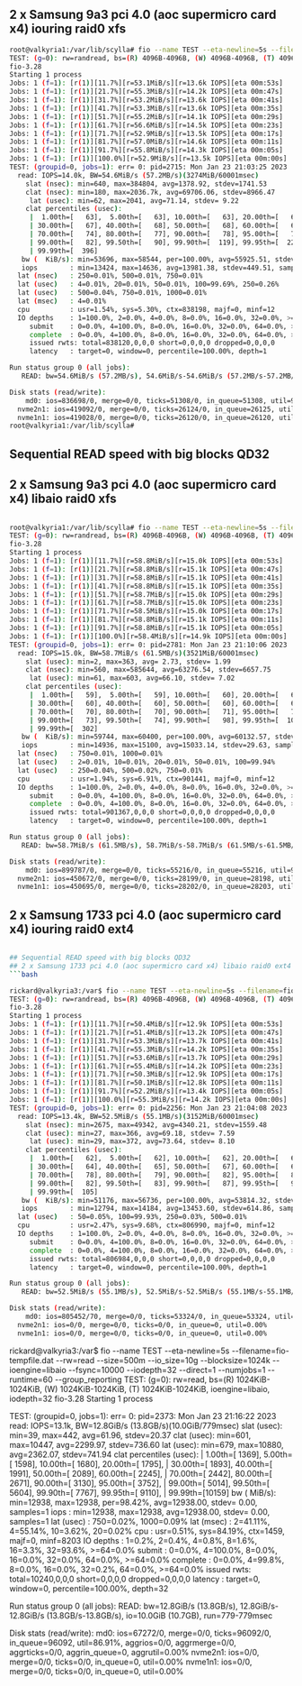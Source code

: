 

## 2 x Samsung 9a3 pci 4.0 (aoc supermicro card x4) iouring raid0 xfs
```bash
root@valkyria1:/var/lib/scylla# fio --name TEST --eta-newline=5s --filename=fio-tempfile.dat --rw=randread --size=500m --io_size=10g --blocksize=4k --ioengine=io_uring --fsync=1 --iodepth=1 --direct=1 --numjobs=1 --runtime=60 --group_reporting
TEST: (g=0): rw=randread, bs=(R) 4096B-4096B, (W) 4096B-4096B, (T) 4096B-4096B, ioengine=io_uring, iodepth=1
fio-3.28
Starting 1 process
Jobs: 1 (f=1): [r(1)][11.7%][r=53.1MiB/s][r=13.6k IOPS][eta 00m:53s]
Jobs: 1 (f=1): [r(1)][21.7%][r=55.3MiB/s][r=14.2k IOPS][eta 00m:47s] 
Jobs: 1 (f=1): [r(1)][31.7%][r=53.2MiB/s][r=13.6k IOPS][eta 00m:41s] 
Jobs: 1 (f=1): [r(1)][41.7%][r=53.3MiB/s][r=13.6k IOPS][eta 00m:35s] 
Jobs: 1 (f=1): [r(1)][51.7%][r=55.2MiB/s][r=14.1k IOPS][eta 00m:29s] 
Jobs: 1 (f=1): [r(1)][61.7%][r=56.6MiB/s][r=14.5k IOPS][eta 00m:23s] 
Jobs: 1 (f=1): [r(1)][71.7%][r=52.9MiB/s][r=13.5k IOPS][eta 00m:17s] 
Jobs: 1 (f=1): [r(1)][81.7%][r=57.0MiB/s][r=14.6k IOPS][eta 00m:11s] 
Jobs: 1 (f=1): [r(1)][91.7%][r=55.8MiB/s][r=14.3k IOPS][eta 00m:05s] 
Jobs: 1 (f=1): [r(1)][100.0%][r=52.9MiB/s][r=13.5k IOPS][eta 00m:00s]
TEST: (groupid=0, jobs=1): err= 0: pid=2715: Mon Jan 23 21:03:25 2023
  read: IOPS=14.0k, BW=54.6MiB/s (57.2MB/s)(3274MiB/60001msec)
    slat (nsec): min=640, max=384804, avg=1378.92, stdev=1741.53
    clat (nsec): min=180, max=2036.7k, avg=69706.06, stdev=8966.47
     lat (usec): min=62, max=2041, avg=71.14, stdev= 9.22
    clat percentiles (usec):
     |  1.00th=[   63],  5.00th=[   63], 10.00th=[   63], 20.00th=[   64],
     | 30.00th=[   67], 40.00th=[   68], 50.00th=[   68], 60.00th=[   69],
     | 70.00th=[   74], 80.00th=[   77], 90.00th=[   78], 95.00th=[   79],
     | 99.00th=[   82], 99.50th=[   90], 99.90th=[  119], 99.95th=[  221],
     | 99.99th=[  396]
   bw (  KiB/s): min=53696, max=58544, per=100.00%, avg=55925.51, stdev=1798.02, samples=119
   iops        : min=13424, max=14636, avg=13981.38, stdev=449.51, samples=119
  lat (nsec)   : 250=0.01%, 500=0.01%, 750=0.01%
  lat (usec)   : 4=0.01%, 20=0.01%, 50=0.01%, 100=99.69%, 250=0.26%
  lat (usec)   : 500=0.04%, 750=0.01%, 1000=0.01%
  lat (msec)   : 4=0.01%
  cpu          : usr=1.54%, sys=5.30%, ctx=838198, majf=0, minf=12
  IO depths    : 1=100.0%, 2=0.0%, 4=0.0%, 8=0.0%, 16=0.0%, 32=0.0%, >=64=0.0%
     submit    : 0=0.0%, 4=100.0%, 8=0.0%, 16=0.0%, 32=0.0%, 64=0.0%, >=64=0.0%
     complete  : 0=0.0%, 4=100.0%, 8=0.0%, 16=0.0%, 32=0.0%, 64=0.0%, >=64=0.0%
     issued rwts: total=838120,0,0,0 short=0,0,0,0 dropped=0,0,0,0
     latency   : target=0, window=0, percentile=100.00%, depth=1

Run status group 0 (all jobs):
   READ: bw=54.6MiB/s (57.2MB/s), 54.6MiB/s-54.6MiB/s (57.2MB/s-57.2MB/s), io=3274MiB (3433MB), run=60001-60001msec

Disk stats (read/write):
    md0: ios=836698/0, merge=0/0, ticks=51308/0, in_queue=51308, util=99.91%, aggrios=419060/0, aggrmerge=0/0, aggrticks=26122/0, aggrin_queue=26122, aggrutil=99.88%
  nvme2n1: ios=419092/0, merge=0/0, ticks=26124/0, in_queue=26125, util=99.88%
  nvme1n1: ios=419028/0, merge=0/0, ticks=26120/0, in_queue=26120, util=99.88%
root@valkyria1:/var/lib/scylla# 
```

## Sequential READ speed with big blocks QD32
## 2 x Samsung 9a3 pci 4.0 (aoc supermicro card x4) libaio raid0 xfs
```bash

root@valkyria1:/var/lib/scylla# fio --name TEST --eta-newline=5s --filename=fio-tempfile.dat --rw=randread --size=500m --io_size=10g --blocksize=4k --ioengine=libaio --fsync=1 --iodepth=1 --direct=1 --numjobs=1 --runtime=60 --group_reporting
TEST: (g=0): rw=randread, bs=(R) 4096B-4096B, (W) 4096B-4096B, (T) 4096B-4096B, ioengine=libaio, iodepth=1
fio-3.28
Starting 1 process
Jobs: 1 (f=1): [r(1)][11.7%][r=58.8MiB/s][r=15.0k IOPS][eta 00m:53s]
Jobs: 1 (f=1): [r(1)][21.7%][r=58.8MiB/s][r=15.1k IOPS][eta 00m:47s] 
Jobs: 1 (f=1): [r(1)][31.7%][r=58.8MiB/s][r=15.1k IOPS][eta 00m:41s] 
Jobs: 1 (f=1): [r(1)][41.7%][r=58.8MiB/s][r=15.1k IOPS][eta 00m:35s] 
Jobs: 1 (f=1): [r(1)][51.7%][r=58.7MiB/s][r=15.0k IOPS][eta 00m:29s] 
Jobs: 1 (f=1): [r(1)][61.7%][r=58.7MiB/s][r=15.0k IOPS][eta 00m:23s] 
Jobs: 1 (f=1): [r(1)][71.7%][r=58.5MiB/s][r=15.0k IOPS][eta 00m:17s] 
Jobs: 1 (f=1): [r(1)][81.7%][r=58.8MiB/s][r=15.1k IOPS][eta 00m:11s] 
Jobs: 1 (f=1): [r(1)][91.7%][r=58.8MiB/s][r=15.1k IOPS][eta 00m:05s] 
Jobs: 1 (f=1): [r(1)][100.0%][r=58.4MiB/s][r=14.9k IOPS][eta 00m:00s]
TEST: (groupid=0, jobs=1): err= 0: pid=2781: Mon Jan 23 21:10:06 2023
  read: IOPS=15.0k, BW=58.7MiB/s (61.5MB/s)(3521MiB/60001msec)
    slat (usec): min=2, max=363, avg= 2.73, stdev= 1.99
    clat (nsec): min=560, max=585644, avg=63276.54, stdev=6657.75
     lat (usec): min=61, max=603, avg=66.10, stdev= 7.02
    clat percentiles (usec):
     |  1.00th=[   59],  5.00th=[   59], 10.00th=[   60], 20.00th=[   60],
     | 30.00th=[   60], 40.00th=[   60], 50.00th=[   60], 60.00th=[   61],
     | 70.00th=[   70], 80.00th=[   70], 90.00th=[   71], 95.00th=[   71],
     | 99.00th=[   73], 99.50th=[   74], 99.90th=[   98], 99.95th=[  100],
     | 99.99th=[  302]
   bw (  KiB/s): min=59744, max=60400, per=100.00%, avg=60132.57, stdev=118.53, samples=119
   iops        : min=14936, max=15100, avg=15033.14, stdev=29.63, samples=119
  lat (nsec)   : 750=0.01%, 1000=0.01%
  lat (usec)   : 2=0.01%, 10=0.01%, 20=0.01%, 50=0.01%, 100=99.94%
  lat (usec)   : 250=0.04%, 500=0.02%, 750=0.01%
  cpu          : usr=1.94%, sys=6.91%, ctx=901441, majf=0, minf=12
  IO depths    : 1=100.0%, 2=0.0%, 4=0.0%, 8=0.0%, 16=0.0%, 32=0.0%, >=64=0.0%
     submit    : 0=0.0%, 4=100.0%, 8=0.0%, 16=0.0%, 32=0.0%, 64=0.0%, >=64=0.0%
     complete  : 0=0.0%, 4=100.0%, 8=0.0%, 16=0.0%, 32=0.0%, 64=0.0%, >=64=0.0%
     issued rwts: total=901367,0,0,0 short=0,0,0,0 dropped=0,0,0,0
     latency   : target=0, window=0, percentile=100.00%, depth=1

Run status group 0 (all jobs):
   READ: bw=58.7MiB/s (61.5MB/s), 58.7MiB/s-58.7MiB/s (61.5MB/s-61.5MB/s), io=3521MiB (3692MB), run=60001-60001msec

Disk stats (read/write):
    md0: ios=899787/0, merge=0/0, ticks=55216/0, in_queue=55216, util=99.91%, aggrios=450683/0, aggrmerge=0/0, aggrticks=28200/0, aggrin_queue=28200, aggrutil=99.83%
  nvme2n1: ios=450672/0, merge=0/0, ticks=28199/0, in_queue=28198, util=99.83%
  nvme1n1: ios=450695/0, merge=0/0, ticks=28202/0, in_queue=28203, util=99.83%
```
## 2 x Samsung 1733 pci 4.0 (aoc supermicro card x4) iouring raid0 ext4
```bash

## Sequential READ speed with big blocks QD32
## 2 x Samsung 1733 pci 4.0 (aoc supermicro card x4) libaio raid0 ext4
```bash

rickard@valkyria3:/var$ fio --name TEST --eta-newline=5s --filename=fio-tempfile.dat --rw=randread --size=500m --io_size=10g --blocksize=4k --ioengine=libaio --fsync=1 --iodepth=1 --direct=1 --numjobs=1 --runtime=60 --group_reporting 
TEST: (g=0): rw=randread, bs=(R) 4096B-4096B, (W) 4096B-4096B, (T) 4096B-4096B, ioengine=libaio, iodepth=1
fio-3.28
Starting 1 process
Jobs: 1 (f=1): [r(1)][11.7%][r=50.4MiB/s][r=12.9k IOPS][eta 00m:53s]
Jobs: 1 (f=1): [r(1)][21.7%][r=51.4MiB/s][r=13.2k IOPS][eta 00m:47s] 
Jobs: 1 (f=1): [r(1)][31.7%][r=53.3MiB/s][r=13.7k IOPS][eta 00m:41s] 
Jobs: 1 (f=1): [r(1)][41.7%][r=55.3MiB/s][r=14.2k IOPS][eta 00m:35s] 
Jobs: 1 (f=1): [r(1)][51.7%][r=53.6MiB/s][r=13.7k IOPS][eta 00m:29s] 
Jobs: 1 (f=1): [r(1)][61.7%][r=55.4MiB/s][r=14.2k IOPS][eta 00m:23s] 
Jobs: 1 (f=1): [r(1)][71.7%][r=50.3MiB/s][r=12.9k IOPS][eta 00m:17s] 
Jobs: 1 (f=1): [r(1)][81.7%][r=50.1MiB/s][r=12.8k IOPS][eta 00m:11s] 
Jobs: 1 (f=1): [r(1)][91.7%][r=52.2MiB/s][r=13.4k IOPS][eta 00m:05s] 
Jobs: 1 (f=1): [r(1)][100.0%][r=55.3MiB/s][r=14.2k IOPS][eta 00m:00s]
TEST: (groupid=0, jobs=1): err= 0: pid=2256: Mon Jan 23 21:04:08 2023
  read: IOPS=13.4k, BW=52.5MiB/s (55.1MB/s)(3152MiB/60001msec)
    slat (nsec): min=2675, max=49342, avg=4340.21, stdev=1559.48
    clat (usec): min=27, max=366, avg=69.18, stdev= 7.59
     lat (usec): min=29, max=372, avg=73.64, stdev= 8.10
    clat percentiles (usec):
     |  1.00th=[   62],  5.00th=[   62], 10.00th=[   62], 20.00th=[   63],
     | 30.00th=[   64], 40.00th=[   65], 50.00th=[   67], 60.00th=[   67],
     | 70.00th=[   78], 80.00th=[   79], 90.00th=[   82], 95.00th=[   82],
     | 99.00th=[   82], 99.50th=[   83], 99.90th=[   87], 99.95th=[   92],
     | 99.99th=[  105]
   bw (  KiB/s): min=51176, max=56736, per=100.00%, avg=53814.32, stdev=2459.49, samples=119
   iops        : min=12794, max=14184, avg=13453.60, stdev=614.86, samples=119
  lat (usec)   : 50=0.05%, 100=99.93%, 250=0.03%, 500=0.01%
  cpu          : usr=2.47%, sys=9.68%, ctx=806990, majf=0, minf=12
  IO depths    : 1=100.0%, 2=0.0%, 4=0.0%, 8=0.0%, 16=0.0%, 32=0.0%, >=64=0.0%
     submit    : 0=0.0%, 4=100.0%, 8=0.0%, 16=0.0%, 32=0.0%, 64=0.0%, >=64=0.0%
     complete  : 0=0.0%, 4=100.0%, 8=0.0%, 16=0.0%, 32=0.0%, 64=0.0%, >=64=0.0%
     issued rwts: total=806984,0,0,0 short=0,0,0,0 dropped=0,0,0,0
     latency   : target=0, window=0, percentile=100.00%, depth=1

Run status group 0 (all jobs):
   READ: bw=52.5MiB/s (55.1MB/s), 52.5MiB/s-52.5MiB/s (55.1MB/s-55.1MB/s), io=3152MiB (3305MB), run=60001-60001msec

Disk stats (read/write):
    md0: ios=805452/70, merge=0/0, ticks=53324/0, in_queue=53324, util=99.91%, aggrios=0/0, aggrmerge=0/0, aggrticks=0/0, aggrin_queue=0, aggrutil=0.00%
  nvme2n1: ios=0/0, merge=0/0, ticks=0/0, in_queue=0, util=0.00%
  nvme1n1: ios=0/0, merge=0/0, ticks=0/0, in_queue=0, util=0.00%
```

rickard@valkyria3:/var$ fio --name TEST --eta-newline=5s --filename=fio-tempfile.dat --rw=read --size=500m --io_size=10g --blocksize=1024k --ioengine=libaio --fsync=10000 --iodepth=32 --direct=1 --numjobs=1 --runtime=60 --group_reporting
TEST: (g=0): rw=read, bs=(R) 1024KiB-1024KiB, (W) 1024KiB-1024KiB, (T) 1024KiB-1024KiB, ioengine=libaio, iodepth=32
fio-3.28
Starting 1 process

TEST: (groupid=0, jobs=1): err= 0: pid=2373: Mon Jan 23 21:16:22 2023
  read: IOPS=13.1k, BW=12.8GiB/s (13.8GB/s)(10.0GiB/779msec)
    slat (usec): min=39, max=442, avg=61.96, stdev=20.37
    clat (usec): min=601, max=10447, avg=2299.97, stdev=736.60
     lat (usec): min=679, max=10880, avg=2362.07, stdev=741.94
    clat percentiles (usec):
     |  1.00th=[ 1369],  5.00th=[ 1598], 10.00th=[ 1680], 20.00th=[ 1795],
     | 30.00th=[ 1893], 40.00th=[ 1991], 50.00th=[ 2089], 60.00th=[ 2245],
     | 70.00th=[ 2442], 80.00th=[ 2671], 90.00th=[ 3130], 95.00th=[ 3752],
     | 99.00th=[ 5014], 99.50th=[ 5604], 99.90th=[ 7767], 99.95th=[ 9110],
     | 99.99th=[10159]
   bw (  MiB/s): min=12938, max=12938, per=98.42%, avg=12938.00, stdev= 0.00, samples=1
   iops        : min=12938, max=12938, avg=12938.00, stdev= 0.00, samples=1
  lat (usec)   : 750=0.02%, 1000=0.09%
  lat (msec)   : 2=41.11%, 4=55.14%, 10=3.62%, 20=0.02%
  cpu          : usr=0.51%, sys=84.19%, ctx=1459, majf=0, minf=8203
  IO depths    : 1=0.2%, 2=0.4%, 4=0.8%, 8=1.6%, 16=3.3%, 32=93.6%, >=64=0.0%
     submit    : 0=0.0%, 4=100.0%, 8=0.0%, 16=0.0%, 32=0.0%, 64=0.0%, >=64=0.0%
     complete  : 0=0.0%, 4=99.8%, 8=0.0%, 16=0.0%, 32=0.2%, 64=0.0%, >=64=0.0%
     issued rwts: total=10240,0,0,0 short=0,0,0,0 dropped=0,0,0,0
     latency   : target=0, window=0, percentile=100.00%, depth=32

Run status group 0 (all jobs):
   READ: bw=12.8GiB/s (13.8GB/s), 12.8GiB/s-12.8GiB/s (13.8GB/s-13.8GB/s), io=10.0GiB (10.7GB), run=779-779msec

Disk stats (read/write):
    md0: ios=67272/0, merge=0/0, ticks=96092/0, in_queue=96092, util=86.91%, aggrios=0/0, aggrmerge=0/0, aggrticks=0/0, aggrin_queue=0, aggrutil=0.00%
  nvme2n1: ios=0/0, merge=0/0, ticks=0/0, in_queue=0, util=0.00%
  nvme1n1: ios=0/0, merge=0/0, ticks=0/0, in_queue=0, util=0.00%

```
